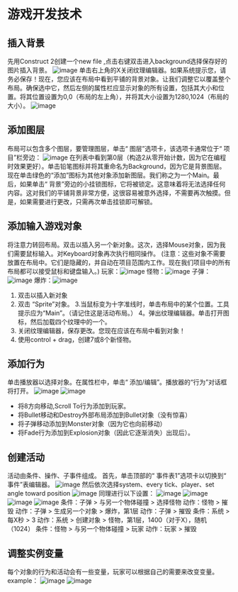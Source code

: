 # 游戏开发技术
## 插入背景
先用Construct 2创建一个new file ,点击右键双击进入background选择保存好的图片插入背景。
![image](https://www.scirra.com/images/articles/insertobject.png)
单击右上角的X关闭纹理编辑器。如果系统提示您，请务必保存！现在，您应该在布局中看到平铺的背景对象。让我们调整它以覆盖整个布局。确保选中它，然后左侧的属性栏应显示对象的所有设置，包括其大小和位置。将其位置设置为0,0（布局的左上角），并将其大小设置为1280,1024（布局的大小）。
![image](https://www.scirra.com/images/articles/tiledproperties.png)
## 添加图层
布局可以包含多个图层，要管理图层，单击“ 图层”选项卡，该选项卡通常位于“ 项目”栏旁边：
![image](https://www.scirra.com/images/articles/layerstab.png)
在列表中看到第0层（构造2从零开始计数，因为它在编程时效果更好）。单击铅笔图标并将其重命名为Background，因为它是背景图层。现在单击绿色的“添加”图标为其他对象添加新图层。我们称之为一个Main。最后，如果单击“ 背景”旁边的小挂锁图标，它将被锁定。这意味着将无法选择任何内容。这对我们的平铺背景非常方便，这很容易被意外选择，不需要再次触摸。但是，如果需要进行更改，只需再次单击挂锁即可解锁。
## 添加输入游戏对象
将注意力转回布局。双击以插入另一个新对象。这次，选择Mouse对象，因为我们需要鼠标输入。对Keyboard对象再次执行相同操作。
(注意：这些对象不需要放置在布局中。它们是隐藏的，并自动在项目范围内工作。现在我们项目中的所有布局都可以接受鼠标和键盘输入。)
玩家：![image](https://www.scirra.com/images/articles/player.png)
怪物：![image](https://www.scirra.com/images/articles/monster.png)
子弹：![image](https://www.scirra.com/images/articles/Bullet.png)
爆炸：![image](https://www.scirra.com/images/articles/explode.png)
1. 双击以插入新对象
2. 双击 “Sprite”对象。
3.当鼠标变为十字准线时，单击布局中的某个位置。工具提示应为“Main”。（请记住这是活动布局。）
4。弹出纹理编辑器。单击打开图标，然后加载四个纹理中的一个。
5. 关闭纹理编辑器，保存更改。您现在应该在布局中看到对象！
6. 使用control + drag，创建7或8个新怪物。
## 添加行为
单击播放器以选择对象。在属性栏中，单击“ 添加/编辑”。播放器的“行为”对话框将打开。
![image](https://www.scirra.com/images/articles/openbehaviors.png)
![image](https://www.scirra.com/images/articles/add8dir.png)
- 将8方向移动,Scroll To行为添加到玩家。
- 将Bullet移动和Destroy外部布局添加到Bullet对象（没有惊喜）
- 将子弹移动添加到Monster对象（因为它也向前移动）
- 将Fade行为添加到Explosion对象（因此它逐渐消失）出现后）。
## 创建活动
活动由条件、操作、子事件组成。
首先，单击顶部的“ 事件表1”选项卡以切换到“ 事件”表编辑器。
![image](https://www.scirra.com/images/articles/eventsheettab.png)
然后依次选择system、every tick、player、set angle toward position
![image](https://www.scirra.com/images/articles/alwayslookatmouse.png)
同理进行以下设置：
![image](https://www.scirra.com/images/articles/spawnbullet2.png)
![image](https://www.scirra.com/images/articles/ghostshooterevent4.png)
![image](https://www.scirra.com/images/articles/monsternohealth.png)
![image](https://www.scirra.com/images/articles/scoreeevent.png)
条件：子弹 > 与另一个物体碰撞 > 选择怪物 动作：怪物 > 摧毁 动作：子弹 > 生成另一个对象 > 爆炸，第1层 动作：子弹 > 摧毁
条件：系统 > 每X秒 > 3 动作：系统 > 创建对象 > 怪物，第1层，1400（对于X），随机（1024）
条件：怪物 > 与另一个物体碰撞 > 玩家 动作：玩家 > 摧毁
## 调整实例变量
每个对象的行为和活动会有一些变量，玩家可以根据自己的需要来改变变量。
example：
![image](https://www.scirra.com/images/articles/healthinstvar.png)
![image](https://www.scirra.com/images/articles/healthadded.png)